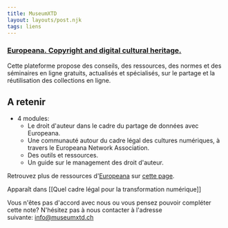 ```yaml
---
title: MuseumXTD
layout: layouts/post.njk
tags: liens
---
```

### [Europeana. Copyright and digital cultural heritage.](https://pro.europeana.eu/page/copyright-and-digital-cultural-heritage)    
Cette plateforme propose des conseils, des ressources, des normes et des séminaires en ligne gratuits, actualisés et spécialisés, sur le partage et la réutilisation des collections en ligne. 

## A retenir
- 4 modules: 
	- Le droit d'auteur dans le cadre du partage de données avec Europeana. 
	- Une communauté autour du cadre légal des cultures numériques, à travers le Europeana Network Association. 
	- Des outils et ressources. 
	- Un guide sur le management des droit d'auteur. 

Retrouvez plus de ressources d'[Europeana](https://pro.europeana.eu/about-us/mission) sur [cette page](https://pro.europeana.eu/about-us/services-and-tools). 


Apparaît dans [[Quel cadre légal pour la transformation numérique]]

Vous n'êtes pas d'accord avec nous ou vous pensez pouvoir compléter cette note? N'hésitez pas à nous contacter à l'adresse suivante: [info@museumxtd.ch](mailto:info@museumxtd.ch)